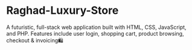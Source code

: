 # Raghad-Luxury-Store
A futuristic, full-stack web application built with HTML, CSS, JavaScript, and PHP. Features include user login, shopping cart, product browsing, checkout &amp; invoicing🛍️
